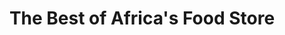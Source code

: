 ---
title: "The Best of Africa's Food Store"
url: /urbana/the-best-of-africas-food-store/
shop: convenience
---